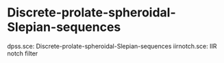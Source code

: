 # Discrete-prolate-spheroidal-Slepian-sequences
dpss.sce: Discrete-prolate-spheroidal-Slepian-sequences
iirnotch.sce: IIR notch filter

